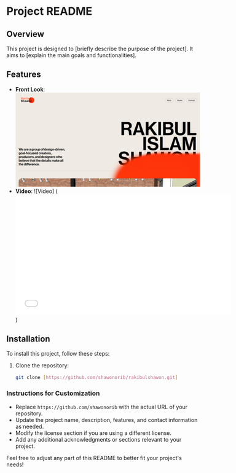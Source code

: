# Project README

## Overview

This project is designed to [briefly describe the purpose of the project]. It aims to [explain the main goals and functionalities].

## Features

- **Front Look**: ![Screenshot of the application](/projectdemopic.png)
- **Video**: ![Video] (<iframe width="560" height="315" src="/projectdemovideo.mp4" frameborder="0" allowfullscreen></iframe>)

## Installation

To install this project, follow these steps:

1. Clone the repository:
   ```bash
   git clone [https://github.com/shawonorib/rakibulshawon.git]
   ```

### Instructions for Customization

- Replace `https://github.com/shawonorib` with the actual URL of your repository.
- Update the project name, description, features, and contact information as needed.
- Modify the license section if you are using a different license.
- Add any additional acknowledgments or sections relevant to your project.

Feel free to adjust any part of this README to better fit your project's needs!
